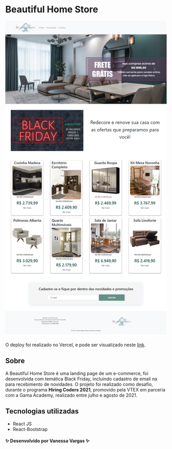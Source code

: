 # Beautiful Home Store

<div align="center">

![Layout-projeto](https://github.com/vanessavargas/hiring-coders-2021/blob/master/src/assets/img/layout.png)

</div>

O deploy foi realizado no Vercel, e pode ser visualizado neste [link](https://beautifulhomestore.vercel.app/).

## Sobre

A Beautiful Home Store é uma landing page de um e-commerce, foi desenvolvida com temática Black Friday, incluindo cadastro de email na para recebimento de novidades. O projeto foi realizado como desafio, durante o programa **Hiring Coders 2021**, promovido pela VTEX em parceria com a Gama Academy, realizado entre julho e agosto de 2021. 

## Tecnologias utilizadas

- React JS
- React-Bootstrap

#### ✨ Desenvolvido por Vanessa Vargas ✨